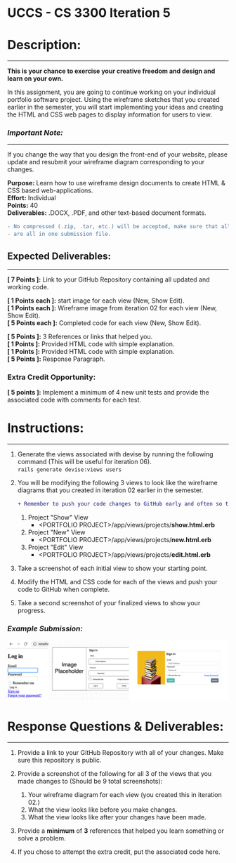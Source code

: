 # UCCS - CS 3300 Iteration 5

# Description:

---
**This is your chance to exercise your creative freedom and design and learn on your own.**

In this assignment, you are going to continue working on your individual portfolio software project. Using the wireframe 
sketches that you created earlier in the semester, you will start implementing your ideas and creating the HTML and CSS 
web pages to display information for users to view. <br>

### _Important  Note:_

---
If you change the way that you design the front-end of your website, please update and resubmit your wireframe diagram 
corresponding to your changes. <br>

**Purpose:** Learn how to use wireframe design documents to create HTML & CSS based web-applications.<br>
**Effort:** Individual <br>
**Points:** 40 <br>
**Deliverables:** .DOCX, .PDF, and other text-based document formats.

```diff 
- No compressed (.zip, .tar, etc.) will be accepted, make sure that all deliverables
- are all in one submission file.
 ```

## Expected Deliverables:

---
[//]: # (This deliverable is critical and MUST be included)
**[ 7 Points ]:** Link to your GitHub Repository containing all updated and working code.<br>

[//]: # (21 total points: 7 total points for each set of deliverables, there should be 3 images)
**[ 1  Points each ]:** start image for each view (New, Show Edit). <br>
**[ 1  Points each ]:** Wireframe image from iteration 02 for each view (New, Show Edit). <br>
**[ 5 Points each ]:** Completed code for each view (New, Show Edit). <br>

[//]: # (12 points for the write up)
**[ 5  Points ]:** 3 References or links that helped you. <br>
**[ 1  Points ]:** Provided HTML code with simple explanation. <br>
**[ 1  Points ]:** Provided HTML code with simple explanation. <br>
**[ 5 Points ]:** Response Paragraph. <br>

### Extra Credit Opportunity:

**[ 5 points ]:** Implement a minimum of 4 new unit tests and provide the associated code with comments for each test.


# Instructions:

---

1. Generate the views associated with devise by running the following command (This will be useful for iteration 06). <br>
   `rails generate devise:views users`


2. You will be modifying the following 3 views to look like the wireframe diagrams that you created in iteration 02 earlier in the semester. <br>
   ```diff
   + Remember to push your code changes to GitHub early and often so that you avoid losing completed work.
   ```
      1. Project "Show" View <br>
         - \<PORTFOLIO PROJECT\>/app/views/projects/**show.html.erb** <br> 
      2. Project "New" View <br>
         - \<PORTFOLIO PROJECT\>/app/views/projects/**new.html.erb** <br>
      3. Project "Edit" View <br>
         - \<PORTFOLIO PROJECT\>/app/views/projects/**edit.html.erb** <br>
      

3. Take a screenshot of each initial view to show your starting point.


4. Modify the HTML and CSS code for each of the views and push your code to GitHub when complete.<br>


5. Take a second screenshot of your finalized views to show your progress.

### _**Example Submission:**_
![](ExampleSubmission.png)


# Response Questions & Deliverables: 

---
1. Provide a link to your GitHub Repository with all of your changes. Make sure this repository is public.


2. Provide a screenshot of the following for all 3 of the views that you made changes to (Should be 9 total screenshots):
   1. Your wireframe diagram for each view (you created this in iteration 02.)
   2. What the view looks like before you make changes.
   3. What the view looks like after your changes have been made.

4. Provide a **minimum** of **3** references that helped you learn something or solve a problem.

4. If you chose to attempt the extra credit, put the associated code here.
